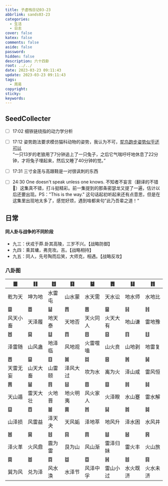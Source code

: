 ```yaml
---
title: 子虚栈日记03-23
abbrlink: sands03-23
categories:
  - 生活
  - 日志
cover: false
katex: false
comments: false
aside: false
password: 
hidden: false
description: 六十四卦
root: ../../
date: 2023-03-23 09:11:43
update: 2023-03-23 09:11:43
tags:
  - 周易
copyright: 
sticky: 
keywords:
---
```


## SeedCollecter
- [ ] 17:02 细铁链绕指的动力学分析
- [ ] 17:12 姿势跑法要求模仿猫科动物的姿势，我认为不可，[鸵鸟跑步姿势似乎还可以](https://www.bilibili.com/video/BV1k44y1V7rF/)<br>“一只13岁的老狼用了7分钟追上了一只兔子，之后它气喘吁吁地休息了22分钟，才将兔子埋起来，然后又睡了40分钟的觉。”
- [ ] 17:31 三寸金莲与高跟鞋是一对很讽刺的东西
- [ ] 24:30 One doesn't speak unless one knows. 不知者不妄言（翻译的不错🙊）这集真不错，打斗挺精彩。前一集提到的那条密瑟龙又提了一遍，估计以后还要出现。PS："This is the way." 这句话起初听起来还有点意思，但是在这集里出现地太多了，感觉好烦，遇到啥都来句”此乃吾辈之道！“


## 日常
#### 同人卦与战争的不同阶段
* 九三：伏戎于莽.卦其高陵，三岁不兴。【战略防御】
* 九四：乘其墉，弗克攻。吉。【战略相持】
* 九五：同人，先号陶而后笑，大师克，相遇。【战略反攻】

### 八卦图
| ䷀ | ䷁ | ䷂ | ䷃ | ䷄ | ䷅ | ䷆ | ䷇ |
| --- | --- | --- | --- | --- | --- | --- | --- |
| 乾为天 | 坤为地 | 水雷屯 | 山水蒙 | 水天需 | 天水讼 | 地水师 | 水地比 |
| ䷈ | ䷉ | ䷊ | ䷋ | ䷌ | ䷍ | ䷎ | ䷏ |
| 风天小畜 | 天泽履 | 地天泰 | 天地否 | 天火同人 | 火天大有 | 地山谦 | 雷地豫 |
| ䷐ | ䷑ | ䷒ | ䷓ | ䷔ | ䷕ | ䷖ | ䷗ |
| 泽雷随 | 山风蛊 | 地泽临 | 风地观 | 火雷噬嗑 | 山火贲 | 山地剥 | 地雷复 |
| ䷘ | ䷙ | ䷚ | ䷛ | ䷜ | ䷝ | ䷞ | ䷟ |
| 天雷无妄 | 山天大畜 | 山雷颐 | 泽风大过 | 坎为水 | 离为火 | 泽山咸 | 雷风恒 |
| ䷠ | ䷡ | ䷢ | ䷣ | ䷤ | ䷥ | ䷦ | ䷧ |
| 天山遁 | 雷天大壮 | 火地晋 | 地火明夷 | 风火家人 | 火泽睽 | 水山蹇 | 雷水解 |
| ䷨ | ䷩ | ䷪ | ䷫ | ䷬ | ䷭ | ䷮ | ䷯ |
| 山泽损 | 风雷益 | 泽天夬 | 天风姤 | 泽地萃 | 地风升 | 泽水困 | 水风井 |
| ䷰ | ䷱ | ䷲ | ䷳ | ䷴ | ䷵ | ䷶ | ䷷ |
| 泽火革 | 火风鼎 | 震为雷 | 艮为山 | 风山渐 | 雷泽归妹 | 雷火丰 | 火山旅 |
| ䷸ | ䷹ | ䷺ | ䷻ | ䷼ | ䷽ | ䷾ | ䷿ |
| 巽为风 | 兑为泽 | 风水涣 | 水泽节 | 风泽中孚 | 雷山小过 | 水火既济 | 火水未济 |